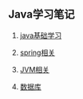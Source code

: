 ##  Java学习笔记

1. [java基础学习](./Sort-Notes/java基础笔记.md)

2. [spring相关](./Sort-Notes/spring学习笔记.md)

3. [JVM相关](./Sort-Notes/JVM相关.md)

4. [数据库](./Sort-Notes/数据库.md)

   